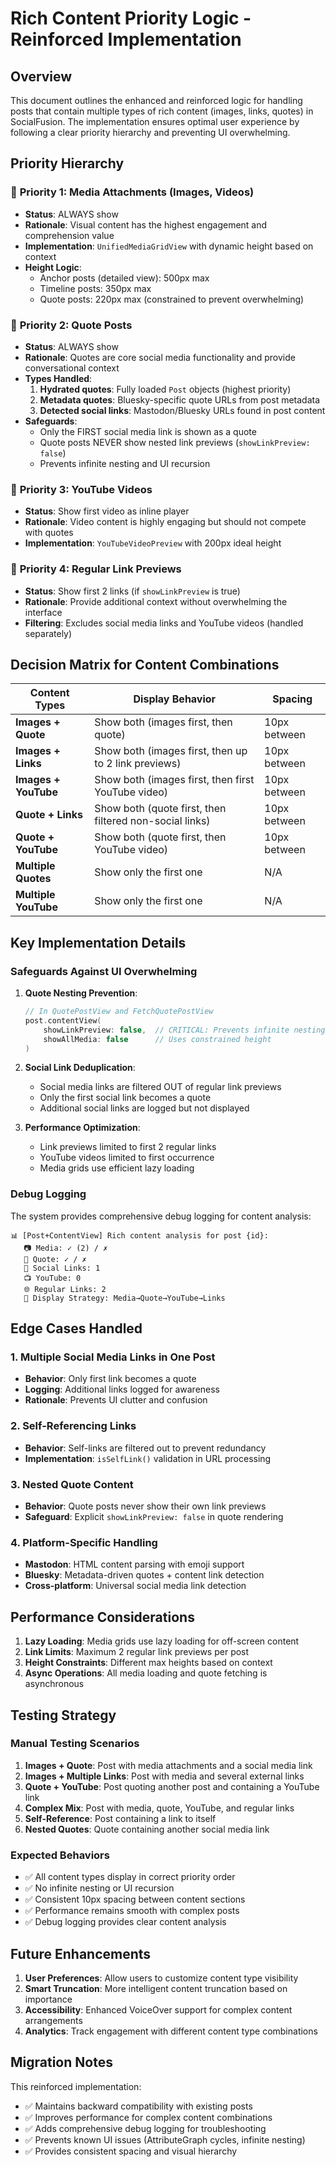 # Rich Content Priority Logic - Reinforced Implementation

## Overview

This document outlines the enhanced and reinforced logic for handling posts that contain multiple types of rich content (images, links, quotes) in SocialFusion. The implementation ensures optimal user experience by following a clear priority hierarchy and preventing UI overwhelming.

## Priority Hierarchy

### 🥇 **Priority 1: Media Attachments (Images, Videos)**
- **Status**: ALWAYS show
- **Rationale**: Visual content has the highest engagement and comprehension value
- **Implementation**: `UnifiedMediaGridView` with dynamic height based on context
- **Height Logic**:
  - Anchor posts (detailed view): 500px max
  - Timeline posts: 350px max 
  - Quote posts: 220px max (constrained to prevent overwhelming)

### 🥈 **Priority 2: Quote Posts**
- **Status**: ALWAYS show  
- **Rationale**: Quotes are core social media functionality and provide conversational context
- **Types Handled**:
  1. **Hydrated quotes**: Fully loaded `Post` objects (highest priority)
  2. **Metadata quotes**: Bluesky-specific quote URLs from post metadata
  3. **Detected social links**: Mastodon/Bluesky URLs found in post content
- **Safeguards**:
  - Only the FIRST social media link is shown as a quote
  - Quote posts NEVER show nested link previews (`showLinkPreview: false`)
  - Prevents infinite nesting and UI recursion

### 🥉 **Priority 3: YouTube Videos**
- **Status**: Show first video as inline player
- **Rationale**: Video content is highly engaging but should not compete with quotes
- **Implementation**: `YouTubeVideoPreview` with 200px ideal height

### 🏅 **Priority 4: Regular Link Previews**
- **Status**: Show first 2 links (if `showLinkPreview` is true)
- **Rationale**: Provide additional context without overwhelming the interface
- **Filtering**: Excludes social media links and YouTube videos (handled separately)

## Decision Matrix for Content Combinations

| Content Types | Display Behavior | Spacing |
|---------------|------------------|---------|
| **Images + Quote** | Show both (images first, then quote) | 10px between |
| **Images + Links** | Show both (images first, then up to 2 link previews) | 10px between |
| **Images + YouTube** | Show both (images first, then first YouTube video) | 10px between |
| **Quote + Links** | Show both (quote first, then filtered non-social links) | 10px between |
| **Quote + YouTube** | Show both (quote first, then YouTube video) | 10px between |
| **Multiple Quotes** | Show only the first one | N/A |
| **Multiple YouTube** | Show only the first one | N/A |

## Key Implementation Details

### Safeguards Against UI Overwhelming

1. **Quote Nesting Prevention**:
   ```swift
   // In QuotePostView and FetchQuotePostView
   post.contentView(
       showLinkPreview: false,  // CRITICAL: Prevents infinite nesting
       showAllMedia: false      // Uses constrained height
   )
   ```

2. **Social Link Deduplication**:
   - Social media links are filtered OUT of regular link previews
   - Only the first social link becomes a quote
   - Additional social links are logged but not displayed

3. **Performance Optimization**:
   - Link previews limited to first 2 regular links
   - YouTube videos limited to first occurrence
   - Media grids use efficient lazy loading

### Debug Logging

The system provides comprehensive debug logging for content analysis:

```
📊 [Post+ContentView] Rich content analysis for post {id}:
   📷 Media: ✓ (2) / ✗
   💬 Quote: ✓ / ✗  
   🔗 Social Links: 1
   📺 YouTube: 0
   🌐 Regular Links: 2
   🎯 Display Strategy: Media→Quote→YouTube→Links
```

## Edge Cases Handled

### 1. **Multiple Social Media Links in One Post**
- **Behavior**: Only first link becomes a quote
- **Logging**: Additional links logged for awareness
- **Rationale**: Prevents UI clutter and confusion

### 2. **Self-Referencing Links**
- **Behavior**: Self-links are filtered out to prevent redundancy
- **Implementation**: `isSelfLink()` validation in URL processing

### 3. **Nested Quote Content**
- **Behavior**: Quote posts never show their own link previews
- **Safeguard**: Explicit `showLinkPreview: false` in quote rendering

### 4. **Platform-Specific Handling**
- **Mastodon**: HTML content parsing with emoji support
- **Bluesky**: Metadata-driven quotes + content link detection
- **Cross-platform**: Universal social media link detection

## Performance Considerations

1. **Lazy Loading**: Media grids use lazy loading for off-screen content
2. **Link Limits**: Maximum 2 regular link previews per post
3. **Height Constraints**: Different max heights based on context
4. **Async Operations**: All media loading and quote fetching is asynchronous

## Testing Strategy

### Manual Testing Scenarios

1. **Images + Quote**: Post with media attachments and a social media link
2. **Images + Multiple Links**: Post with media and several external links  
3. **Quote + YouTube**: Post quoting another post and containing a YouTube link
4. **Complex Mix**: Post with media, quote, YouTube, and regular links
5. **Self-Reference**: Post containing a link to itself
6. **Nested Quotes**: Quote containing another social media link

### Expected Behaviors

- ✅ All content types display in correct priority order
- ✅ No infinite nesting or UI recursion
- ✅ Consistent 10px spacing between content sections
- ✅ Performance remains smooth with complex posts
- ✅ Debug logging provides clear content analysis

## Future Enhancements

1. **User Preferences**: Allow users to customize content type visibility
2. **Smart Truncation**: More intelligent content truncation based on importance
3. **Accessibility**: Enhanced VoiceOver support for complex content arrangements
4. **Analytics**: Track engagement with different content type combinations

## Migration Notes

This reinforced implementation:
- ✅ Maintains backward compatibility with existing posts
- ✅ Improves performance for complex content combinations  
- ✅ Adds comprehensive debug logging for troubleshooting
- ✅ Prevents known UI issues (AttributeGraph cycles, infinite nesting)
- ✅ Provides consistent spacing and visual hierarchy 
